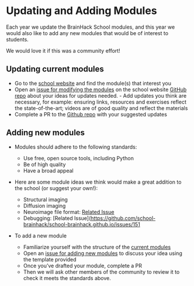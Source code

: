 # Updating and Adding Modules

Each year we update the BrainHack School modules, and this year we would also like to add any new modules that would be of interest to students.

We would love it if this was a community effort!

## Updating current modules
- Go to the [school website](https://school-brainhack.github.io/modules/) and find the module(s) that interest you
- Open an [issue for modifying the modules](https://github.com/school-brainhack/school-brainhack.github.io/issues) on the school website [GitHub repo](https://github.com/school-brainhack/school-brainhack.github.io/) about your ideas for updates needed.
      - Add updates you think are necessary, for example: ensuring links, resources and exercises reflect the state-of-the-art; videos are of good quality
        and reflect the materials
- Complete a PR to the [Github repo](https://github.com/school-brainhack/school-brainhack.github.io/) with your suggested updates

## Adding new modules
- Modules should adhere to the following standards:
    - Use free, open source tools, including Python
    - Be of high quality
    - Have a broad appeal

- Here are some module ideas we think would make a great addition to the school (or suggest your own!):
    - Structural imaging
    - Diffusion imaging
    - Neuroimage file format: [Related Issue](https://github.com/school-brainhack/school-brainhack.github.io/issues/130)
    - Debugging: [Related Issue](https://github.com/school-brainhack/school-brainhack.github.io/issues/151

- To add a new module
    - Familiarize yourself with the structure of the [current modules](https://github.com/school-brainhack/school-brainhack.github.io/tree/main/content/en/modules)
    - Open an [issue for adding new modules](https://github.com/school-brainhack/school-brainhack.github.io/issues) to discuss your idea using the template provided
    - Once you’ve drafted your module, complete a PR
    - Then we will ask other members of the community to review it to check it meets the standards above.
